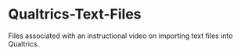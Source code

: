 # Qualtrics-Text-Files
 Files associated with an instructional video on importing text files into Qualtrics.
